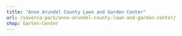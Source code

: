 ```yaml
---
title: "Anne Arundel County Lawn and Garden Center"
url: /severna-park/anne-arundel-county-lawn-and-garden-center/
shop: Garten-Center
---
```


